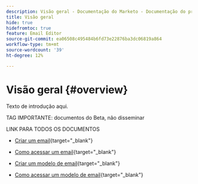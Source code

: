 ```yaml
---
description: Visão geral - Documentação do Marketo - Documentação do produto
title: Visão geral
hide: true
hidefromtoc: true
feature: Email Editor
source-git-commit: ea06508c495484b6fd73e22876ba3dc06819a864
workflow-type: tm+mt
source-wordcount: '39'
ht-degree: 12%

---
```


# Visão geral {#overview}

Texto de introdução aqui.

TAG IMPORTANTE: documentos do Beta, não disseminar

LINK PARA TODOS OS DOCUMENTOS

* [Criar um email](/help/marketo/product-docs/email-marketing/general/beta-new-email-editor/create-an-email.md){target="_blank"}

* [Como acessar um email](/help/marketo/product-docs/email-marketing/general/beta-new-email-editor/how-to-access-an-email.md){target="_blank"}

* [Criar um modelo de email](/help/marketo/product-docs/email-marketing/general/beta-new-email-editor/create-an-email-template.md){target="_blank"}

* [Como acessar um modelo de email](/help/marketo/product-docs/email-marketing/general/beta-new-email-editor/how-to-access-an-email-template.md){target="_blank"}
